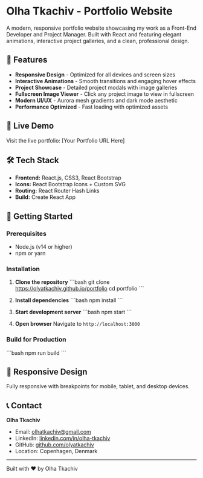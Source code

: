 # Olha Tkachiv - Portfolio Website

A modern, responsive portfolio website showcasing my work as a Front-End Developer and Project Manager. Built with React and featuring elegant animations, interactive project galleries, and a clean, professional design.

## 🌟 Features

- **Responsive Design** - Optimized for all devices and screen sizes
- **Interactive Animations** - Smooth transitions and engaging hover effects
- **Project Showcase** - Detailed project modals with image galleries
- **Fullscreen Image Viewer** - Click any project image to view in fullscreen
- **Modern UI/UX** - Aurora mesh gradients and dark mode aesthetic
- **Performance Optimized** - Fast loading with optimized assets

## 🚀 Live Demo

Visit the live portfolio: [Your Portfolio URL Here]

## 🛠️ Tech Stack

- **Frontend:** React.js, CSS3, React Bootstrap
- **Icons:** React Bootstrap Icons + Custom SVG
- **Routing:** React Router Hash Links
- **Build:** Create React App

## 🚀 Getting Started

### Prerequisites
- Node.js (v14 or higher)
- npm or yarn

### Installation

1. **Clone the repository**
   \`\`\`bash
   git clone https://olyatkachiv.github.io/portfolio
   cd portfolio
   \`\`\`

2. **Install dependencies**
   \`\`\`bash
   npm install
   \`\`\`

3. **Start development server**
   \`\`\`bash
   npm start
   \`\`\`

4. **Open browser**
   Navigate to `http://localhost:3000`

### Build for Production

\`\`\`bash
npm run build
\`\`\`

## 📱 Responsive Design

Fully responsive with breakpoints for mobile, tablet, and desktop devices.

## 📞 Contact

**Olha Tkachiv**
- Email: olhatkachiv@gmail.com
- LinkedIn: [linkedin.com/in/olha-tkachiv](https://linkedin.com/in/olha-tkachiv/)
- GitHub: [github.com/olyatkachiv](https://github.com/olyatkachiv)
- Location: Copenhagen, Denmark

---

Built with ❤️ by Olha Tkachiv
